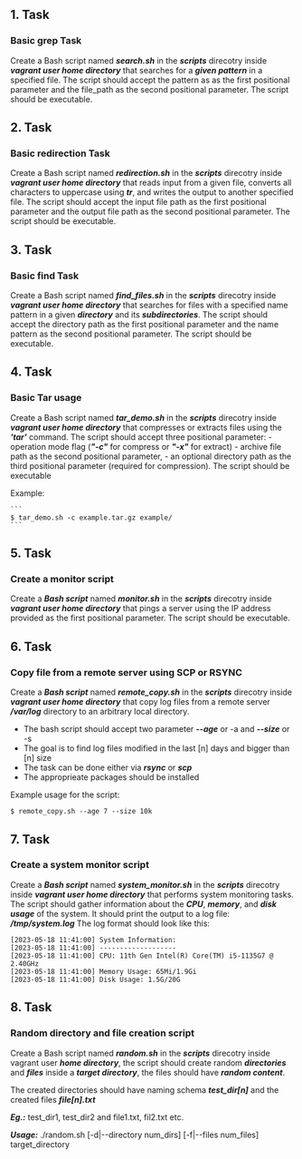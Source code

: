 ## 1. Task

### Basic grep Task

Create a Bash script named ***search.sh*** in the ***scripts*** direcotry inside ***vagrant user home directory*** that searches for a ***given pattern*** in a specified file. The script should accept the pattern as as the first positional parameter and the file_path as the second positional parameter. The script should be executable.

## 2. Task

### Basic redirection Task

Create a Bash script named ***redirection.sh*** in the ***scripts*** direcotry inside ***vagrant user home directory*** that reads input from a given file, converts all characters to uppercase using ***tr***, and writes the output to another specified file. The script should accept the input file path as the first positional parameter and the output file path as the second positional parameter. The script should be executable.

## 3. Task

### Basic find Task

Create a Bash script named ***find_files.sh*** in the ***scripts*** direcotry inside ***vagrant user home directory*** that searches for files with a specified name pattern in a given ***directory*** and its ***subdirectories***. The script should accept the directory path as the first positional parameter and the name pattern as the second positional parameter. The script should be executable.

## 4. Task

### Basic Tar usage

Create a Bash script named ***tar_demo.sh*** in the ***scripts*** direcotry inside ***vagrant user home directory*** that compresses or extracts files using the ***'tar'*** command. The script should accept three positional parameter:
    - operation mode flag (***"-c"*** for compress or ***"-x"*** for extract)
    - archive file path as the second positional parameter,
    - an optional directory path as the third positional parameter (required for compression).
The script should be executable

Example:

    ```
    $ tar_demo.sh -c example.tar.gz example/
    ```

## 5. Task

### Create a monitor script

Create a ***Bash script*** named ***monitor.sh*** in the ***scripts*** direcotry inside ***vagrant user home directory*** that pings a server using the IP address provided as the first positional parameter. The script should be executable.

## 6. Task

### Copy file from a remote server using SCP or RSYNC

Create a ***Bash script*** named ***remote_copy.sh*** in the ***scripts*** direcotry inside ***vagrant user home directory*** that copy log files from a remote server ***/var/log*** directory to an arbitrary local directory.

- The bash script should accept two parameter ***--age*** or -a and ***--size*** or -s
- The goal is to find log files modified in the last [n] days and bigger than [n] size
- The task can be done either via ***rsync*** or ***scp***
- The approprieate packages should be installed

Example usage for the script:

```
$ remote_copy.sh --age 7 --size 10k
```

## 7. Task

### Create a system monitor script

 Create a ***Bash script*** named ***system_monitor.sh*** in the ***scripts*** direcotry inside ***vagrant user home directory*** that performs system monitoring tasks. The script should gather information about the ***CPU***, ***memory***, and ***disk usage*** of the system. It should print the output to a log file: ***/tmp/system.log***
 The log format should look like this:

```
[2023-05-18 11:41:00] System Information:
[2023-05-18 11:41:00] -------------------
[2023-05-18 11:41:00] CPU: 11th Gen Intel(R) Core(TM) i5-1135G7 @ 2.40GHz
[2023-05-18 11:41:00] Memory Usage: 65Mi/1.9Gi
[2023-05-18 11:41:00] Disk Usage: 1.5G/20G
```

## 8. Task

### Random directory and file creation script

Create a Bash script named ***random.sh*** in the ***scripts*** direcotry inside vagrant user ***home directory***, the script should create random ***directories*** and ***files*** inside a ***target directory***, the files should have ***random content***.

The created directories should have naming schema ***test_dir[n]*** and the created files ***file[n].txt***

***Eg.:*** test_dir1, test_dir2 and file1.txt, fil2.txt etc.

***Usage:***  ./random.sh [-d|--directory num_dirs] [-f|--files num_files] target_directory




